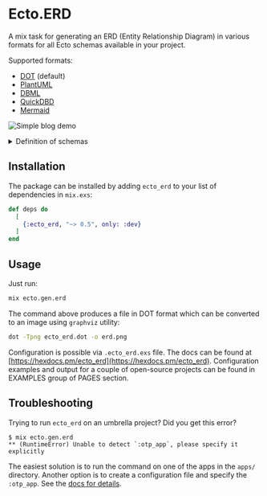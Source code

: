 # Ecto.ERD

A mix task for generating an ERD (Entity Relationship Diagram) in various
formats for all Ecto schemas available in your project.

Supported formats:

* [DOT](https://en.wikipedia.org/wiki/DOT_(graph_description_language)) (default)
* [PlantUML](https://plantuml.com)
* [DBML](https://www.dbml.org/)
* [QuickDBD](https://www.quickdatabasediagrams.com)
* [Mermaid](https://mermaid-js.github.io/mermaid/#/entityRelationshipDiagram)

![Simple blog demo](assets/simple_blog_dot_demo.png)
<details>
  <summary>Definition of schemas</summary>

  ```elixir
  defmodule Blog.Post do
    use Ecto.Schema

    schema "posts" do
      field(:title, :string)
      field(:text, :string)
      timestamps()
      belongs_to(:user, Blog.User)
      has_many(:comments, Blog.Comment)
    end
  end

  defmodule Blog.Comment do
    use Ecto.Schema

    schema "comments" do
      field(:text, :string)
      timestamps()
      belongs_to(:post, Blog.Post)
      belongs_to(:user, Blog.User)
    end
  end

  defmodule Blog.User do
    use Ecto.Schema

    schema "users" do
      field(:email, :string)
      has_many(:posts, Blog.Post)
      has_many(:comments, Blog.Comment)
    end
  end
  ```

</details>

## Installation

The package can be installed by adding `ecto_erd` to your list of dependencies
in `mix.exs`:

```elixir
def deps do
  [
    {:ecto_erd, "~> 0.5", only: :dev}
  ]
end
```

## Usage

Just run:

```sh
mix ecto.gen.erd
```

The command above produces a file in DOT format which can be converted to an
image using `graphviz` utility:

```sh
dot -Tpng ecto_erd.dot -o erd.png
```

Configuration is possible via `.ecto_erd.exs` file.
The docs can be found at [https://hexdocs.pm/ecto_erd](https://hexdocs.pm/ecto_erd).
Configuration examples and output for a couple of open-source projects can be
found in EXAMPLES group of PAGES section.

## Troubleshooting

Trying to run `ecto_erd` on an umbrella project? Did you get this error?

```
$ mix ecto.gen.erd
** (RuntimeError) Unable to detect `:otp_app`, please specify it explicitly
```

The easiest solution is to run the command on one of the apps in the `apps/` directory. Another option is to create a configuration file and specify the `:otp_app`. See the [docs for details](https://hexdocs.pm/ecto_erd/Mix.Tasks.Ecto.Gen.Erd.html#module-configuration-file).

